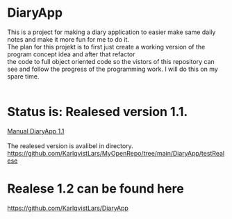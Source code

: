 # DiaryApp
This is a project for making a diary application to easier make same daily notes and make it more fun for me to do it.</br>
The plan for this projekt is to first just create a working version of the program concept idea and after that refactor </br>
the code to full object oriented code so the vistors of this repository can see and follow the progress of the programming work. 
I will do this on my spare time.</br></br>
# Status is: Realesed version 1.1.
[Manual DiaryApp 1.1](testRealese/ManualDiaryAppVersion1.1_20220529.pdf)<br/><br/>
The realesed version is avalibel in directory.<br/>
https://github.com/KarlqvistLars/MyOpenRepo/tree/main/DiaryApp/testRealese
# Realese 1.2 can be found here
https://github.com/KarlqvistLars/DiaryApp
